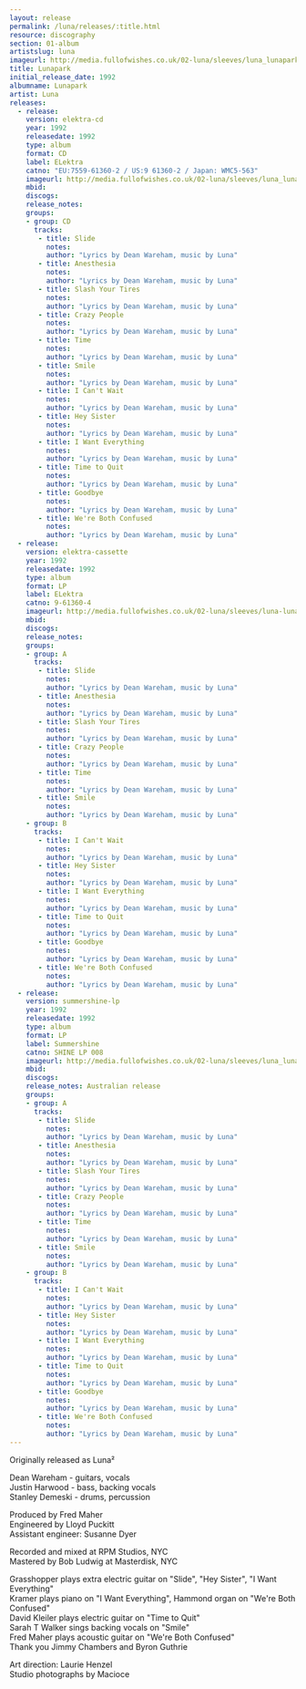 ```yaml
---
layout: release
permalink: /luna/releases/:title.html
resource: discography
section: 01-album
artistslug: luna
imageurl: http://media.fullofwishes.co.uk/02-luna/sleeves/luna_lunapark.jpg
title: Lunapark
initial_release_date: 1992
albumname: Lunapark
artist: Luna
releases:
  - release: 
    version: elektra-cd
    year: 1992
    releasedate: 1992
    type: album
    format: CD
    label: ELektra
    catno: "EU:7559-61360-2 / US:9 61360-2 / Japan: WMC5-563"
    imageurl: http://media.fullofwishes.co.uk/02-luna/sleeves/luna_lunapark.jpg
    mbid: 
    discogs: 
    release_notes: 
    groups:
    - group: CD
      tracks:
       - title: Slide
         notes: 
         author: "Lyrics by Dean Wareham, music by Luna"
       - title: Anesthesia
         notes: 
         author: "Lyrics by Dean Wareham, music by Luna"
       - title: Slash Your Tires
         notes: 
         author: "Lyrics by Dean Wareham, music by Luna"
       - title: Crazy People
         notes: 
         author: "Lyrics by Dean Wareham, music by Luna"
       - title: Time
         notes: 
         author: "Lyrics by Dean Wareham, music by Luna"
       - title: Smile
         notes: 
         author: "Lyrics by Dean Wareham, music by Luna"
       - title: I Can't Wait
         notes: 
         author: "Lyrics by Dean Wareham, music by Luna"
       - title: Hey Sister
         notes: 
         author: "Lyrics by Dean Wareham, music by Luna"
       - title: I Want Everything
         notes: 
         author: "Lyrics by Dean Wareham, music by Luna"
       - title: Time to Quit
         notes: 
         author: "Lyrics by Dean Wareham, music by Luna"
       - title: Goodbye
         notes: 
         author: "Lyrics by Dean Wareham, music by Luna"
       - title: We're Both Confused
         notes: 
         author: "Lyrics by Dean Wareham, music by Luna"
  - release: 
    version: elektra-cassette
    year: 1992
    releasedate: 1992
    type: album
    format: LP
    label: ELektra
    catno: 9-61360-4
    imageurl: http://media.fullofwishes.co.uk/02-luna/sleeves/luna-lunapark-cassette.jpg
    mbid: 
    discogs: 
    release_notes: 
    groups:
    - group: A
      tracks:
       - title: Slide
         notes: 
         author: "Lyrics by Dean Wareham, music by Luna"
       - title: Anesthesia
         notes: 
         author: "Lyrics by Dean Wareham, music by Luna"
       - title: Slash Your Tires
         notes: 
         author: "Lyrics by Dean Wareham, music by Luna"
       - title: Crazy People
         notes: 
         author: "Lyrics by Dean Wareham, music by Luna"
       - title: Time
         notes: 
         author: "Lyrics by Dean Wareham, music by Luna"
       - title: Smile
         notes: 
         author: "Lyrics by Dean Wareham, music by Luna"
    - group: B
      tracks:
       - title: I Can't Wait
         notes: 
         author: "Lyrics by Dean Wareham, music by Luna"
       - title: Hey Sister
         notes: 
         author: "Lyrics by Dean Wareham, music by Luna"
       - title: I Want Everything
         notes: 
         author: "Lyrics by Dean Wareham, music by Luna"
       - title: Time to Quit
         notes: 
         author: "Lyrics by Dean Wareham, music by Luna"
       - title: Goodbye
         notes: 
         author: "Lyrics by Dean Wareham, music by Luna"
       - title: We're Both Confused
         notes: 
         author: "Lyrics by Dean Wareham, music by Luna"
  - release: 
    version: summershine-lp
    year: 1992
    releasedate: 1992
    type: album
    format: LP
    label: Summershine
    catno: SHINE LP 008
    imageurl: http://media.fullofwishes.co.uk/02-luna/sleeves/luna_lunapark.jpg
    mbid: 
    discogs: 
    release_notes: Australian release
    groups:
    - group: A
      tracks:
       - title: Slide
         notes: 
         author: "Lyrics by Dean Wareham, music by Luna"
       - title: Anesthesia
         notes: 
         author: "Lyrics by Dean Wareham, music by Luna"
       - title: Slash Your Tires
         notes: 
         author: "Lyrics by Dean Wareham, music by Luna"
       - title: Crazy People
         notes: 
         author: "Lyrics by Dean Wareham, music by Luna"
       - title: Time
         notes: 
         author: "Lyrics by Dean Wareham, music by Luna"
       - title: Smile
         notes: 
         author: "Lyrics by Dean Wareham, music by Luna"
    - group: B
      tracks:
       - title: I Can't Wait
         notes: 
         author: "Lyrics by Dean Wareham, music by Luna"
       - title: Hey Sister
         notes: 
         author: "Lyrics by Dean Wareham, music by Luna"
       - title: I Want Everything
         notes: 
         author: "Lyrics by Dean Wareham, music by Luna"
       - title: Time to Quit
         notes: 
         author: "Lyrics by Dean Wareham, music by Luna"
       - title: Goodbye
         notes: 
         author: "Lyrics by Dean Wareham, music by Luna"
       - title: We're Both Confused
         notes: 
         author: "Lyrics by Dean Wareham, music by Luna"
---
```

Originally released as Luna&sup2;

Dean Wareham - guitars, vocals  
Justin Harwood - bass, backing vocals  
Stanley Demeski - drums, percussion  

Produced by Fred Maher  
Engineered by Lloyd Puckitt  
Assistant engineer: Susanne Dyer  

Recorded and mixed at RPM Studios, NYC  
Mastered by Bob Ludwig at Masterdisk, NYC  

Grasshopper plays extra electric guitar on "Slide", "Hey Sister", "I Want Everything"  
Kramer plays piano on "I Want Everything", Hammond organ on "We're Both Confused"  
David Kleiler plays electric guitar on "Time to Quit"  
Sarah T Walker sings backing vocals on "Smile"  
Fred Maher plays acoustic guitar on "We're Both Confused"  
Thank you Jimmy Chambers and Byron Guthrie  

Art direction: Laurie Henzel  
Studio photographs by Macioce